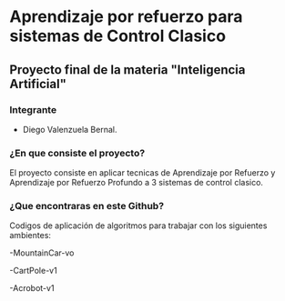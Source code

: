 # Aprendizaje por refuerzo para sistemas de Control Clasico
## Proyecto final de la materia "Inteligencia Artificial"

### Integrante

- Diego Valenzuela Bernal.

### ¿En que consiste el proyecto?

El proyecto consiste en aplicar tecnicas de Aprendizaje por Refuerzo y Aprendizaje por Refuerzo Profundo a 3 sistemas de control clasico.

### ¿Que encontraras en este Github?

Codigos de aplicación de algoritmos para trabajar con los siguientes ambientes:

-MountainCar-vo

-CartPole-v1 

-Acrobot-v1
